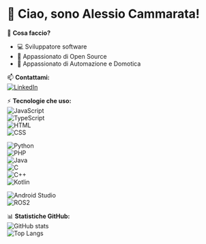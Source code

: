 # 👋 Ciao, sono Alessio Cammarata!  

🔭 **Cosa faccio?**  
- 💻 Sviluppatore software  
- 🚀 Appassionato di Open Source  
- 🤖 Appassionato di Automazione e Domotica  

📫 **Contattami:**  
[![LinkedIn](https://img.shields.io/badge/-LinkedIn-blue?style=flat&logo=linkedin)](https://www.linkedin.com/in/tuo-nome)  

⚡ **Tecnologie che uso:**  
![JavaScript](https://img.shields.io/badge/JavaScript-F7DF1E?style=flat&logo=javascript&logoColor=black)  
![TypeScript](https://img.shields.io/badge/TypeScript-3178C6?style=flat&logo=typescript&logoColor=white)  
![HTML](https://img.shields.io/badge/HTML5-E34F26?style=flat&logo=html5&logoColor=white)  
![CSS](https://img.shields.io/badge/CSS3-1572B6?style=flat&logo=css3&logoColor=white)  

![Python](https://img.shields.io/badge/Python-3776AB?style=flat&logo=python&logoColor=white)  
![PHP](https://img.shields.io/badge/PHP-777BB4?style=flat&logo=php&logoColor=white)  
![Java](https://img.shields.io/badge/Java-007396?style=flat&logo=java&logoColor=white)  
![C](https://img.shields.io/badge/C-A8B9CC?style=flat&logo=c&logoColor=white)  
![C++](https://img.shields.io/badge/C++-00599C?style=flat&logo=c%2B%2B&logoColor=white)  
![Kotlin](https://img.shields.io/badge/Kotlin-0095D5?style=flat&logo=kotlin&logoColor=white)  

![Android Studio](https://img.shields.io/badge/Android%20Studio-3DDC84?style=flat&logo=android-studio&logoColor=white)  
![ROS2](https://img.shields.io/badge/ROS2-22314E?style=flat&logo=ros&logoColor=white)  

📊 **Statistiche GitHub:**  
![GitHub stats](https://github-readme-stats.vercel.app/api?username=TUO-USERNAME&show_icons=true&theme=dark)  
![Top Langs](https://github-readme-stats.vercel.app/api/top-langs/?username=alessiocammarata&layout=compact&theme=dark)
